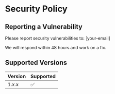 # Security Policy

## Reporting a Vulnerability

Please report security vulnerabilities to: [your-email]

We will respond within 48 hours and work on a fix.

## Supported Versions

| Version | Supported          |
| ------- | ------------------ |
| 1.x.x   | :white_check_mark: |
